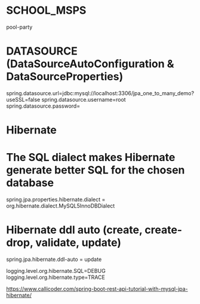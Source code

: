 # SCHOOL_MSPS
pool-party


# DATASOURCE (DataSourceAutoConfiguration & DataSourceProperties)
spring.datasource.url=jdbc:mysql://localhost:3306/jpa_one_to_many_demo?useSSL=false
spring.datasource.username=root
spring.datasource.password=

# Hibernate

# The SQL dialect makes Hibernate generate better SQL for the chosen database
spring.jpa.properties.hibernate.dialect = org.hibernate.dialect.MySQL5InnoDBDialect

# Hibernate ddl auto (create, create-drop, validate, update)
spring.jpa.hibernate.ddl-auto = update

logging.level.org.hibernate.SQL=DEBUG
logging.level.org.hibernate.type=TRACE


https://www.callicoder.com/spring-boot-rest-api-tutorial-with-mysql-jpa-hibernate/
